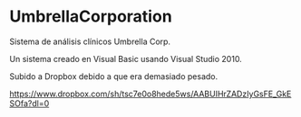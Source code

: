 # UmbrellaCorporation
Sistema de análisis clínicos Umbrella Corp.

Un sistema creado en Visual Basic usando Visual Studio 2010.

Subido a Dropbox debido a que era demasiado pesado.

https://www.dropbox.com/sh/tsc7e0o8hede5ws/AABUIHrZADzIyGsFE_GkESOfa?dl=0
